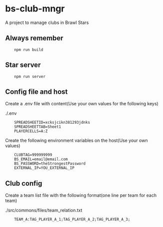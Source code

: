 # bs-club-mngr
A project to manage clubs in Brawl Stars


## Always remember
```
    npm run build
```

## Star server
```
    npm run server
```

## Config file and host

Create a .env file with content(Use your own values for the following keys)

./.env
```
    SPREADSHEETID=xcksjcikn381293jdnks
    SPREADSHEETTAB=Sheet1
    PLAYERCELLS=A:Z
```

Create the following environment variables on the host(Use your own values)

```
    CLUBTAG=999999999
    BS_EMAIL=email@email.com
    BS_PASSWORD=theStrongestPassword
    EXTERNAL_IP=YOU_EXTERNAL_IP
```

## Club config

Create a team list file with the following format(one line per team for each team)

./src/commons/files/team_relation.txt
```
    TEAM_A:TAG_PLAYER_A_1;TAG_PLAYER_A_2;TAG_PLAYER_A_3;
```

